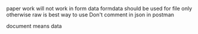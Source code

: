 paper work will not work in form data
formdata should be used for file only otherwise raw is best way to use
Don't comment in json in postman

document means data
